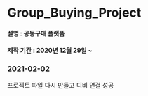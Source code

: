 # Group_Buying_Project
#### 설명 : 공동구매 플랫폼
#### 제작 기간 : 2020년 12월 29일 ~

### 2021-02-02
프로젝트 파일 다시 만들고 디비 연결 성공
